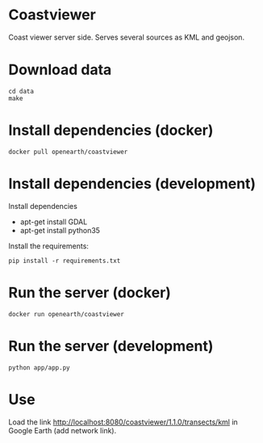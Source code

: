 # Coastviewer
Coast viewer server side. Serves several sources as KML and geojson.

# Download data

``` shell
cd data
make
```

# Install dependencies (docker)

``` shell
docker pull openearth/coastviewer
```

# Install dependencies (development)

Install dependencies

- apt-get install GDAL
- apt-get install python35

Install the requirements:

``` shell
pip install -r requirements.txt
```


# Run the server (docker)

``` shell
docker run openearth/coastviewer
```

# Run the server (development)

``` shell
python app/app.py
```


# Use
Load the link [http://localhost:8080/coastviewer/1.1.0/transects/kml](transects/kml) in Google Earth (add network link).
